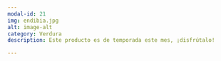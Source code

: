 ```yaml
---
modal-id: 21
img: endibia.jpg
alt: image-alt
category: Verdura
description: Este producto es de temporada este mes, ¡disfrútalo!

---
```

